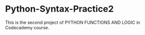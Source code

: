 # Python-Syntax-Practice2
This is the second project of PYTHON FUNCTIONS AND LOGIC in Codecademy course.
